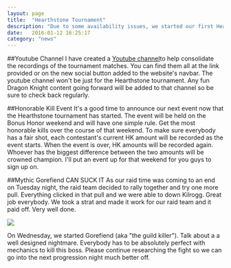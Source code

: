 ```yaml
---
layout: page
title:  "Hearthstone Tournament"
description: "Due to some availability issues, we started our first Hearthstone tournament a few days early. Since then, we've had a few more matches played. I'll make a more formal announcement when we get closer to the final matches of the tournament as to when the last few rounds will be played"
date:   2016-01-12 16:25:17
category: "news"
---
```


##Youtube Channel
I have created a [Youtube channel](https://www.youtube.com/channel/UC8BXVlTC8SiL3Y_NIXQpnzg)to help consolidate the recordings of the tournament matches. You can find them all at the link provided or on the new social button added to the website's navbar. The youtube channel won't be just for the Hearthstone tournament. Any fun Dragon Knight content going forward will be added to that channel so be sure to check back regularly.

##Honorable Kill Event
It's a good time to announce our next event now that the Hearthstone tournament has started.
The event will be held on the Bonus Honor weekend and will have one simple rule. Get the most honorable kills over the course of that weekend. To make sure everybody has a fair shot, each contestant's current HK amount will be recorded as the event starts. When the event is over, HK amounts will be recorded again. Whoever has the biggest difference between the two amounts will be crowned champion. I'll put an event up for that weekend for you guys to sign up on.

##Mythic Gorefiend CAN SUCK IT
As our raid time was coming to an end on Tuesday night, the raid team decided to rally together and try one more pull. Everything clicked in that pull and we were able to down Kilrogg. Great job everybody. We took a strat and made it work for our raid team and it paid off. Very well done.

<a href="http://i.imgur.com/OXZg2VQ.jpg"><img class="u-max-full-width" src="http://i.imgur.com/OXZg2VQ.jpg" /></a>

On Wednesday, we started Gorefiend (aka "the guild killer"). Talk about a a well designed nightmare. Everybody has to be absolutely perfect with mechanics to kill this boss. Please continue researching the fight so we can go into the next progression night much better off.
